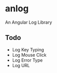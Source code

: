# anlog

An Angular Log Library

Todo
---

 - Log Key Typing
 - Log Mouse Click
 - Log Error Type
 - Log URL
